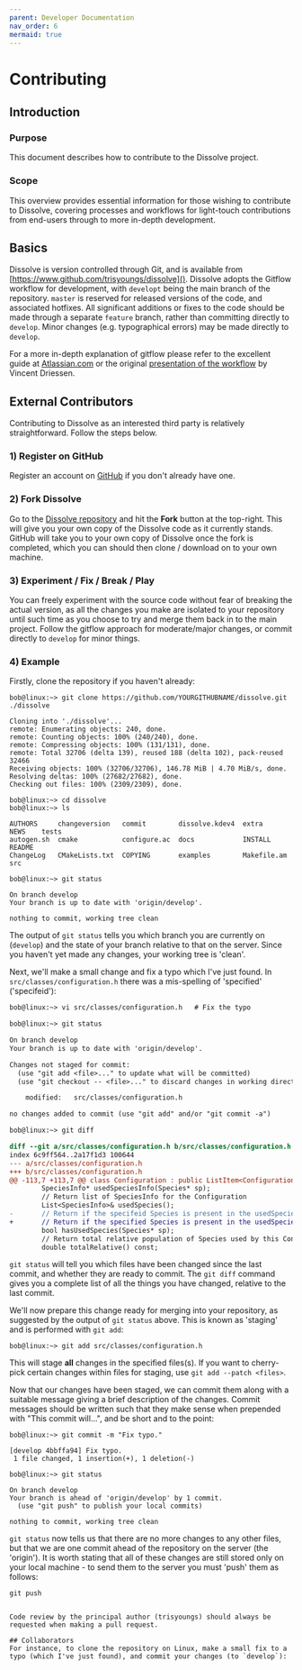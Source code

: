 ```yaml
---
parent: Developer Documentation
nav_order: 6
mermaid: true
---
```

# Contributing

## Introduction

### Purpose
This document describes how to contribute to the Dissolve project.

### Scope
This overview provides essential information for those wishing to contribute to Dissolve, covering processes and workflows for light-touch contributions from end-users through to more in-depth development.

## Basics

Dissolve is version controlled through Git, and is available from [https://www.github.com/trisyoungs/dissolve](). Dissolve adopts the Gitflow workflow for development, with `developt` being the main branch of the repository. `master` is reserved for released versions of the code, and associated hotfixes. All significant additions or fixes to the code should be made through a separate `feature` branch, rather than committing directly to `develop`. Minor changes (e.g. typographical errors) may be made directly to `develop`.

For a more in-depth explanation of gitflow please refer to the excellent guide at [Atlassian.com](https://www.atlassian.com/git/tutorials/comparing-workflows/gitflow-workflow) or the original [presentation of the workflow](https://nvie.com/posts/a-successful-git-branching-model/) by Vincent Driessen.

## External Contributors

Contributing to Dissolve as an interested third party is relatively straightforward. Follow the steps below.

### 1) Register on GitHub

Register an account on [GitHub](https://www.github.com) if you don't already have one.

### 2) Fork Dissolve

Go to the [Dissolve repository](httpsL//www.github.com/trisyoungs/Dissolve) and hit the **Fork** button at the top-right. This will give you your own copy of the Dissolve code as it currently stands. GitHub will take you to your own copy of Dissolve once the fork is completed, which you can should then clone / download on to your own machine.

### 3) Experiment / Fix / Break / Play

You can freely experiment with the source code without fear of breaking the actual version, as all the changes you make are isolated to your repository until such time as you choose to try and merge them back in to the main project. Follow the gitflow approach for moderate/major changes, or commit directly to `develop` for minor things.

### 4) Example

Firstly, clone the repository if you haven't already:

```
bob@linux:~> git clone https://github.com/YOURGITHUBNAME/dissolve.git ./dissolve

Cloning into './dissolve'...
remote: Enumerating objects: 240, done.
remote: Counting objects: 100% (240/240), done.
remote: Compressing objects: 100% (131/131), done.
remote: Total 32706 (delta 139), reused 188 (delta 102), pack-reused 32466
Receiving objects: 100% (32706/32706), 146.78 MiB | 4.70 MiB/s, done.
Resolving deltas: 100% (27682/27682), done.
Checking out files: 100% (2309/2309), done.

bob@linux:~> cd dissolve
bob@linux:~> ls

AUTHORS     changeversion   commit        dissolve.kdev4  extra        NEWS    tests
autogen.sh  cmake           configure.ac  docs            INSTALL      README
ChangeLog   CMakeLists.txt  COPYING       examples        Makefile.am  src

bob@linux:~> git status

On branch develop
Your branch is up to date with 'origin/develop'.

nothing to commit, working tree clean
```

The output of `git status` tells you which branch you are currently on (`develop`) and the state of your branch relative to that on the server. Since you haven't yet made any changes, your working tree is 'clean'.

Next, we'll make a small change and fix a typo which I've just found. In `src/classes/configuration.h` there was a mis-spelling of 'specified' ('specifeid'):

```diff
bob@linux:~> vi src/classes/configuration.h   # Fix the typo

bob@linux:~> git status

On branch develop
Your branch is up to date with 'origin/develop'.

Changes not staged for commit:
  (use "git add <file>..." to update what will be committed)
  (use "git checkout -- <file>..." to discard changes in working directory)

	modified:   src/classes/configuration.h

no changes added to commit (use "git add" and/or "git commit -a")

bob@linux:~> git diff

diff --git a/src/classes/configuration.h b/src/classes/configuration.h
index 6c9ff564..2a17f1d3 100644
--- a/src/classes/configuration.h
+++ b/src/classes/configuration.h
@@ -113,7 +113,7 @@ class Configuration : public ListItem<Configuration>, public ObjectStore<Configu
        SpeciesInfo* usedSpeciesInfo(Species* sp);
        // Return list of SpeciesInfo for the Configuration
        List<SpeciesInfo>& usedSpecies();
-       // Return if the specifeid Species is present in the usedSpecies list
+       // Return if the specified Species is present in the usedSpecies list
        bool hasUsedSpecies(Species* sp);
        // Return total relative population of Species used by this Configuration
        double totalRelative() const;
```

`git status` will tell you which files have been changed since the last commit, and whether they are ready to commit. The `git diff` command gives you a complete list of all the things you have changed, relative to the last commit.

We'll now prepare this change ready for merging into your repository, as suggested by the output of `git status` above. This is known as 'staging' and is performed with `git add`:

```
bob@linux:~> git add src/classes/configuration.h
```

This will stage **all** changes in the specified files(s). If you want to cherry-pick certain changes within files for staging, use `git add --patch <files>`.

Now that our changes have been staged, we can commit them along with a suitable message giving a brief description of the changes. Commit messages should be written such that they make sense when prepended with "This commit will...", and be short and to the point:

```
bob@linux:~> git commit -m "Fix typo."

[develop 4bbffa94] Fix typo.
 1 file changed, 1 insertion(+), 1 deletion(-)

bob@linux:~> git status

On branch develop
Your branch is ahead of 'origin/develop' by 1 commit.
  (use "git push" to publish your local commits)

nothing to commit, working tree clean
```

`git status` now tells us that there are no more changes to any other files, but that we are one commit ahead of the repository on the server (the 'origin'). It is worth stating that all of these changes are still stored only on your local machine - to send them to the server you must 'push' them as follows:

```
git push


Code review by the principal author (trisyoungs) should always be requested when making a pull request.

## Collaborators
For instance, to clone the repository on Linux, make a small fix to a typo (which I've just found), and commit your changes (to `develop`):

